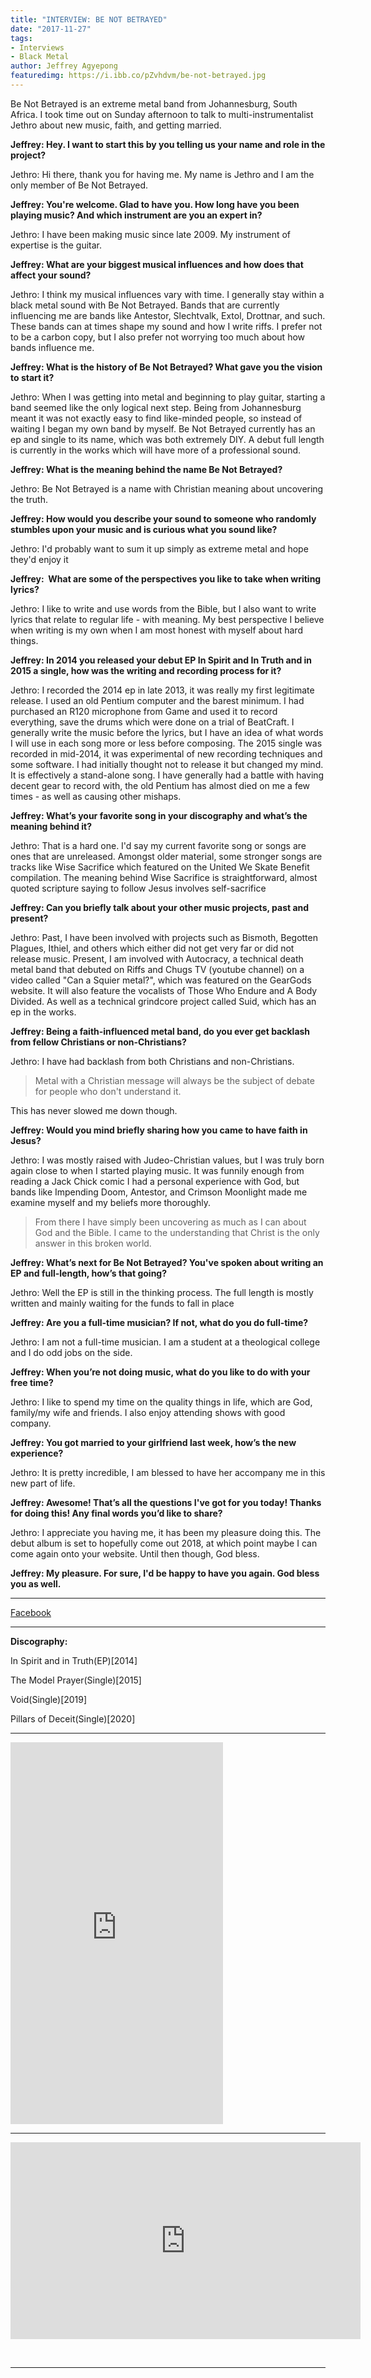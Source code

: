 ```yaml
---
title: "INTERVIEW: BE NOT BETRAYED"
date: "2017-11-27"
tags:
- Interviews
- Black Metal
author: Jeffrey Agyepong
featuredimg: https://i.ibb.co/pZvhdvm/be-not-betrayed.jpg
---
```


Be Not Betrayed is an extreme metal band from Johannesburg, South Africa. I took time out on Sunday afternoon to talk to multi-instrumentalist Jethro about new music, faith, and getting married.

**Jeffrey: Hey. I want to start this by you telling us your name and role in the project?**

Jethro: Hi there, thank you for having me. My name is Jethro and I am the only member of Be Not Betrayed.

**Jeffrey: You're welcome. Glad to have you. How long have you been playing music? And which instrument are you an expert in?**

Jethro: I have been making music since late 2009. My instrument of expertise is the guitar.

**Jeffrey: What are your biggest musical influences and how does that affect your sound?**

Jethro: I think my musical influences vary with time. I generally stay within a black metal sound with Be Not Betrayed. Bands that are currently influencing me are bands like Antestor, Slechtvalk, Extol, Drottnar, and such. These bands can at times shape my sound and how I write riffs. I prefer not to be a carbon copy, but I also prefer not worrying too much about how bands influence me.

**Jeffrey: What is the history of Be Not Betrayed? What gave you the vision to start it?**

Jethro: When I was getting into metal and beginning to play guitar, starting a band seemed like the only logical next step. Being from Johannesburg meant it was not exactly easy to find like-minded people, so instead of waiting I began my own band by myself. Be Not Betrayed currently has an ep and single to its name, which was both extremely DIY. A debut full length is currently in the works which will have more of a professional sound.

**Jeffrey: What is the meaning behind the name Be Not Betrayed?**

Jethro: Be Not Betrayed is a name with Christian meaning about uncovering the truth.

**Jeffrey: How would you describe your sound to someone who randomly stumbles upon your music and is curious what you sound like?**

Jethro: I'd probably want to sum it up simply as extreme metal and hope they'd enjoy it

**Jeffrey:  What are some of the perspectives you like to take when writing lyrics?**

Jethro: I like to write and use words from the Bible, but I also want to write lyrics that relate to regular life - with meaning. My best perspective I believe when writing is my own when I am most honest with myself about hard things.

**Jeffrey: In 2014 you released your debut EP In Spirit and In Truth and in 2015 a single, how was the writing and recording process for it?**

Jethro: I recorded the 2014 ep in late 2013, it was really my first legitimate release. I used an old Pentium computer and the barest minimum. I had purchased an R120 microphone from Game and used it to record everything, save the drums which were done on a trial of BeatCraft. I generally write the music before the lyrics, but I have an idea of what words I will use in each song more or less before composing. The 2015 single was recorded in mid-2014, it was experimental of new recording techniques and some software. I had initially thought not to release it but changed my mind. It is effectively a stand-alone song. I have generally had a battle with having decent gear to record with, the old Pentium has almost died on me a few times - as well as causing other mishaps.

**Jeffrey: What’s your favorite song in your discography and what’s the meaning behind it?**

Jethro: That is a hard one. I'd say my current favorite song or songs are ones that are unreleased. Amongst older material, some stronger songs are tracks like Wise Sacrifice which featured on the United We Skate Benefit compilation. The meaning behind Wise Sacrifice is straightforward, almost quoted scripture saying to follow Jesus involves self-sacrifice

**Jeffrey: Can you briefly talk about your other music projects, past and present?**

Jethro: Past, I have been involved with projects such as Bismoth, Begotten Plagues, Ithiel, and others which either did not get very far or did not release music. Present, I am involved with Autocracy, a technical death metal band that debuted on Riffs and Chugs TV (youtube channel) on a video called "Can a Squier metal?", which was featured on the GearGods website. It will also feature the vocalists of Those Who Endure and A Body Divided. As well as a technical grindcore project called Suid, which has an ep in the works.

**Jeffrey: Being a faith-influenced metal band, do you ever get backlash from fellow Christians or non-Christians?**

Jethro: I have had backlash from both Christians and non-Christians.

> Metal with a Christian message will always be the subject of debate for people who don't understand it.

This has never slowed me down though.

**Jeffrey: Would you mind briefly sharing how you came to have faith in Jesus?**

Jethro: I was mostly raised with Judeo-Christian values, but I was truly born again close to when I started playing music. It was funnily enough from reading a Jack Chick comic I had a personal experience with God, but bands like Impending Doom, Antestor, and Crimson Moonlight made me examine myself and my beliefs more thoroughly.

>  From there I have simply been uncovering as much as I can about God and the Bible. I came to the understanding that Christ is the only answer in this broken world.

**Jeffrey: What’s next for Be Not Betrayed? You've spoken about writing an EP and full-length, how’s that going?**

Jethro: Well the EP is still in the thinking process. The full length is mostly written and mainly waiting for the funds to fall in place

**Jeffrey: Are you a full-time musician? If not, what do you do full-time?**

Jethro: I am not a full-time musician. I am a student at a theological college and I do odd jobs on the side.

**Jeffrey: When you’re not doing music, what do you like to do with your free time?**

Jethro: I like to spend my time on the quality things in life, which are God, family/my wife and friends. I also enjoy attending shows with good company.

**Jeffrey: You got married to your girlfriend last week, how’s the new experience?**

Jethro: It is pretty incredible, I am blessed to have her accompany me in this new part of life.

**Jeffrey: Awesome! That’s all the questions I've got for you today! Thanks for doing this! Any final words you’d like to share?**

Jethro: I appreciate you having me, it has been my pleasure doing this. The debut album is set to hopefully come out 2018, at which point maybe I can come again onto your website. Until then though, God bless.

**Jeffrey: My pleasure. For sure, I'd be happy to have you again. God bless you as well.**

<hr>


[Facebook](https://www.facebook.com/BeNotBetrayed/)

<hr>

**Discography:**

In Spirit and in Truth(EP)[2014]	 

The Model Prayer(Single)[2015]


Void(Single)[2019]	 

Pillars of Deceit(Single)[2020]


<hr>

<iframe style="border: 0; width: 340px; height: 611px;" src="https://bandcamp.com/EmbeddedPlayer/album=1434815642/size=large/bgcol=ffffff/linkcol=0687f5/transparent=true/" seamless><a href="https://skyburnsblackd.bandcamp.com/album/in-spirit-and-in-truth">In Spirit And In Truth by Be Not Betrayed</a></iframe>

<hr>

<div class="video-container"><iframe src="https://www.youtube.com/embed/jng1DdMgmaE" width="560" height="315" frameborder="0"></iframe></div>

 <hr>

